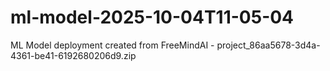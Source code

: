 # ml-model-2025-10-04T11-05-04
ML Model deployment created from FreeMindAI - project_86aa5678-3d4a-4361-be41-6192680206d9.zip
